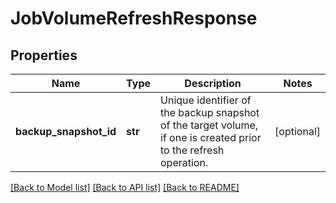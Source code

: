 # JobVolumeRefreshResponse

## Properties
Name | Type | Description | Notes
------------ | ------------- | ------------- | -------------
**backup_snapshot_id** | **str** | Unique identifier of the backup snapshot of the target volume, if one is created prior to the refresh operation.  | [optional] 

[[Back to Model list]](../README.md#documentation-for-models) [[Back to API list]](../README.md#documentation-for-api-endpoints) [[Back to README]](../README.md)


